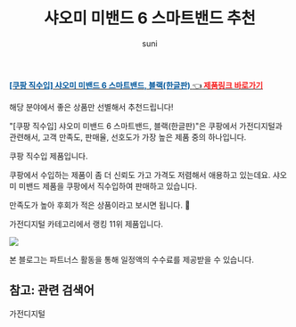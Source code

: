 ﻿---
layout: post
title:  "샤오미 미밴드 6 스마트밴드 추천" 
author: suni
categories: [ 가전디지털 ]
tags: []
image: https://static.coupangcdn.com/image/retail/images/2021/05/24/14/5/08b1b212-5f9c-4e5b-b091-eed2c090647d.jpg 
description: "쿠팡에서 관련 상품으로 가장 고객 선호도가 높은 제품 중 하나입니다."
---
<a href="https://link.coupang.com/re/AFFSDP?lptag=AF5011742&pageKey=5562070363&itemId=8824925995&vendorItemId=76111755992&traceid=V0-113-2337595b500abdcb"><b><font color='#01579B'>[쿠팡 직수입] 샤오미 미밴드 6 스마트밴드, 블랙(한글판) </font></b>👈<b><font color='#f71919'> 제품링크 바로가기</font></b></a>

해당 분야에서 좋은 상품만 선별해서 추천드립니다!

"[쿠팡 직수입] 샤오미 미밴드 6 스마트밴드, 블랙(한글판)"은 쿠팡에서 가전디지털과 관련해서, 고객 만족도, 판매율, 선호도가 가장 높은 제품 중의 하나입니다.

쿠팡 직수입 제품입니다. 

쿠팡에서 수입하는 제품이 좀 더 신뢰도 가고 가격도 저렴해서 애용하고 있는데요. 
샤오미 미밴드 제품을 쿠팡에서 직수입하여 판매하고 있습니다. 

만족도가 높아 후회가 적은 상품이라고 보시면 됩니다. 🙂

가전디지털 카테고리에서 랭킹  11위 제품입니다. 

<a href="https://link.coupang.com/re/AFFSDP?lptag=AF5011742&pageKey=5562070363&itemId=8824925995&vendorItemId=76111755992&traceid=V0-113-2337595b500abdcb"> <img src="https://static.coupangcdn.com/image/retail/images/2021/05/24/14/5/08b1b212-5f9c-4e5b-b091-eed2c090647d.jpg"></a>

본 블로그는 파트너스 활동을 통해 일정액의 수수료를 제공받을 수 있습니다.

## 참고: 관련 검색어    
가전디지털